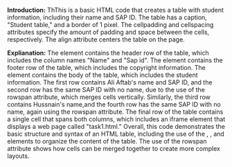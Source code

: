 **Introduction:**
ThThis is a basic HTML code that creates a table with student information, including their name and SAP ID. The table has a caption, "Student table," and a border of 1 pixel. The cellpadding and cellspacing attributes specify the amount of padding and space between the cells, respectively. 
The align attribute centers the table on the page.

**Explianation:**
The <thead> element contains the header row of the table, which includes the column names "Name" and "Sap id".
The <tfoot> element contains the footer row of the table, which includes the copyright information.
The <tbody> element contains the body of the table, which includes the student information. The first row contains Ali Aftab's name and SAP ID, 
and the second row has the same SAP ID with no name, due to the use of the rowspan attribute, which merges cells vertically. 
Similarly, the third row contains Hussnain's name,and the fourth row has the same SAP ID with no name, again using the rowspan attribute.
The final row of the table contains a single cell that spans both columns, which includes an iframe element that displays a web page called "task1.html."
Overall, this code demonstrates the basic structure and syntax of an HTML table, including the use of the <thead>, <tfoot>, and <tbody> 
elements to organize the content of the table. The use of the rowspan attribute shows how cells can be merged together to create more complex layouts.

